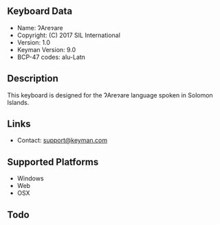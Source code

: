 Keyboard Data
-------------

* Name:           ɁAreɂare
* Copyright:      (C) 2017 SIL International
* Version:        1.0
* Keyman Version: 9.0
* BCP-47 codes:   alu-Latn

Description
-----------

This keyboard is designed for the ɁAreɂare language spoken in Solomon Islands.

Links
-----

 * Contact: <support@keyman.com>

Supported Platforms
-------------------
 * Windows
 * Web
 * OSX
 
Todo
----
